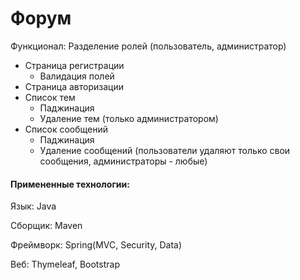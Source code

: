 # Форум
Функционал: 
Разделение ролей (пользователь, администратор)
* Страница регистрации
    * Валидация полей
* Страница авторизации
* Список тем
    * Паджинация
    * Удаление тем (только администратором)
* Список сообщений
    * Паджинация
    * Удаление сообщений (пользователи удаляют только свои сообщения, администраторы - любые)

#### Примененные технологии:
Язык: Java

Сборщик: Maven

Фреймворк: Spring(MVC, Security, Data)

Веб: Thymeleaf, Bootstrap
